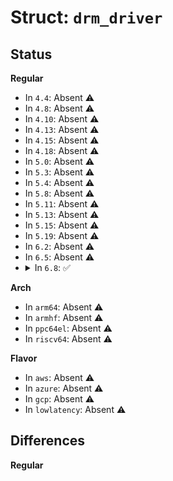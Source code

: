 # Struct: <code>drm_driver</code>

## Status
<b>Regular</b>
<ul>
<li>
In <code>4.4</code>: Absent ⚠️
</li>
<li>
In <code>4.8</code>: Absent ⚠️
</li>
<li>
In <code>4.10</code>: Absent ⚠️
</li>
<li>
In <code>4.13</code>: Absent ⚠️
</li>
<li>
In <code>4.15</code>: Absent ⚠️
</li>
<li>
In <code>4.18</code>: Absent ⚠️
</li>
<li>
In <code>5.0</code>: Absent ⚠️
</li>
<li>
In <code>5.3</code>: Absent ⚠️
</li>
<li>
In <code>5.4</code>: Absent ⚠️
</li>
<li>
In <code>5.8</code>: Absent ⚠️
</li>
<li>
In <code>5.11</code>: Absent ⚠️
</li>
<li>
In <code>5.13</code>: Absent ⚠️
</li>
<li>
In <code>5.15</code>: Absent ⚠️
</li>
<li>
In <code>5.19</code>: Absent ⚠️
</li>
<li>
In <code>6.2</code>: Absent ⚠️
</li>
<li>
In <code>6.5</code>: Absent ⚠️
</li>
<li>
<details>
<summary>In <code>6.8</code>: ✅</summary>

```c
struct drm_driver {
    int (*load)(struct drm_device *, long unsigned int);
    int (*open)(struct drm_device *, struct drm_file *);
    void (*postclose)(struct drm_device *, struct drm_file *);
    void (*lastclose)(struct drm_device *);
    void (*unload)(struct drm_device *);
    void (*release)(struct drm_device *);
    void (*master_set)(struct drm_device *, struct drm_file *, bool);
    void (*master_drop)(struct drm_device *, struct drm_file *);
    void (*debugfs_init)(struct drm_minor *);
    struct drm_gem_object * (*gem_create_object)(struct drm_device *, size_t);
    int (*prime_handle_to_fd)(struct drm_device *, struct drm_file *, uint32_t, uint32_t, int *);
    int (*prime_fd_to_handle)(struct drm_device *, struct drm_file *, int, uint32_t *);
    struct drm_gem_object * (*gem_prime_import)(struct drm_device *, struct dma_buf *);
    struct drm_gem_object * (*gem_prime_import_sg_table)(struct drm_device *, struct dma_buf_attachment *, struct sg_table *);
    int (*dumb_create)(struct drm_file *, struct drm_device *, struct drm_mode_create_dumb *);
    int (*dumb_map_offset)(struct drm_file *, struct drm_device *, uint32_t, uint64_t *);
    void (*show_fdinfo)(struct drm_printer *, struct drm_file *);
    int major;
    int minor;
    int patchlevel;
    char *name;
    char *desc;
    char *date;
    u32 driver_features;
    const struct drm_ioctl_desc *ioctls;
    int num_ioctls;
    const struct file_operations *fops;
};
```
</details>
</li>
</ul>
<b>Arch</b>
<ul>
<li>
In <code>arm64</code>: Absent ⚠️
</li>
<li>
In <code>armhf</code>: Absent ⚠️
</li>
<li>
In <code>ppc64el</code>: Absent ⚠️
</li>
<li>
In <code>riscv64</code>: Absent ⚠️
</li>
</ul>
<b>Flavor</b>
<ul>
<li>
In <code>aws</code>: Absent ⚠️
</li>
<li>
In <code>azure</code>: Absent ⚠️
</li>
<li>
In <code>gcp</code>: Absent ⚠️
</li>
<li>
In <code>lowlatency</code>: Absent ⚠️
</li>
</ul>

## Differences
<b>Regular</b>
<ul>
</ul>
